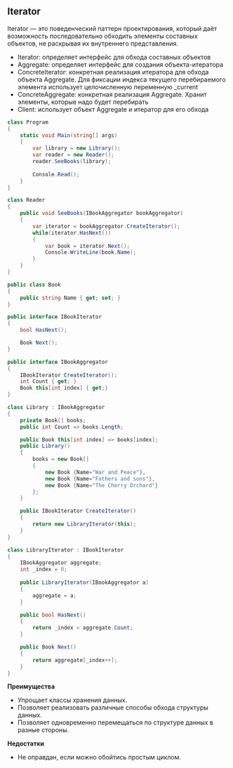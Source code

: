 ## Iterator

Iterator — это поведенческий паттерн проектирования, который даёт возможность последовательно обходить элементы составных объектов, не раскрывая их внутреннего представления.

- Iterator: определяет интерфейс для обхода составных объектов
- Aggregate: определяет интерфейс для создания объекта-итератора
- ConcreteIterator: конкретная реализация итератора для обхода объекта Aggregate. Для фиксации индекса текущего перебираемого элемента использует целочисленную переменную _current
- ConcreteAggregate: конкретная реализация Aggregate. Хранит элементы, которые надо будет перебирать
- Client: использует объект Aggregate и итератор для его обхода

```csharp
class Program
{
    static void Main(string[] args)
    {
        var library = new Library();
        var reader = new Reader();
        reader.SeeBooks(library);
 
        Console.Read();
    }
}

class Reader
{
    public void SeeBooks(IBookAggregator bookAggregator)
    {
        var iterator = bookAggregator.CreateIterator();
        while(iterator.HasNext())
        {
            var book = iterator.Next();
            Console.WriteLine(book.Name);
        }
    }
}

public class Book
{
    public string Name { get; set; }
}

public interface IBookIterator
{
    bool HasNext();

    Book Next();
}

public interface IBookAggregator
{
    IBookIterator CreateIterator();
    int Count { get; }
    Book this[int index] { get;}
}

class Library : IBookAggregator
{
    private Book[] books;
    public int Count => books.Length;

    public Book this[int index] => books[index];
    public Library()
    {
        books = new Book[]
        {
            new Book {Name="War and Peace"},
            new Book {Name="Fathers and sons"},
            new Book {Name="The Cherry Orchard"}
        };
    }

    public IBookIterator CreateIterator()
    {
        return new LibraryIterator(this);
    }
}

class LibraryIterator : IBookIterator
{
    IBookAggregator aggregate;
    int _index = 0;
    
    public LibraryIterator(IBookAggregator a)
    {
        aggregate = a;
    }

    public bool HasNext()
    {
        return _index < aggregate.Count;
    }

    public Book Next()
    {
        return aggregate[_index++];
    }
}

```
**Преимущества**
- Упрощает классы хранения данных.
- Позволяет реализовать различные способы обхода структуры данных.
- Позволяет одновременно перемещаться по структуре данных в разные стороны.

**Недостатки**
- Не оправдан, если можно обойтись простым циклом.